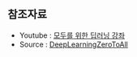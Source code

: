 ## 참조자료 
- Youtube : [모두를 위한 딥러닝 강좌](https://www.youtube.com/playlist?list=PLlMkM4tgfjnLSOjrEJN31gZATbcj_MpUm)
- Source : [DeepLearningZeroToAll](https://github.com/hunkim/DeepLearningZeroToAll)

